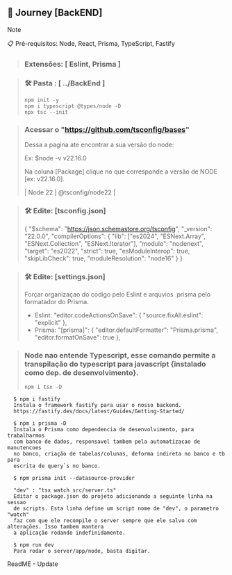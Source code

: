 ## 🚀 Journey [BackEND]

> [!NOTE]
> 📋 Pré-requisitos: Node, React, Prisma, TypeScript, Fastify

> ### Extensões: [ Eslint, Prisma ]

> ### **🛠️ Pasta : [ ../BackEnd ]**
>     npm init -y
>     npm i typescript @types/node -D
>     npx tsc --init

> ### Acessar o "https://github.com/tsconfig/bases"
> <p>Dessa a pagina ate encontrar a sua versão do node: </p>
>      Ex: $node -v
>      v22.16.0
> <p>Na coluna [Package] clique no que corresponde a versão de NODE [ex: v22.16.0].</p>
>      |    Node 22    |    @tsconfig/node22    |

> ### **🛠️ Edite:   [tsconfig.json]**
>
> {
>     "$schema": "https://json.schemastore.org/tsconfig",
>     "_version": "22.0.0",
>     "compilerOptions": {
>       "lib": ["es2024", "ESNext.Array", "ESNext.Collection", "ESNext.Iterator"],
>       "module": "nodenext",
>       "target": "es2022",
>       "strict": true,
>       "esModuleInterop": true,
>       "skipLibCheck": true,
>       "moduleResolution": "node16"
>     }
> }
>

> ### **🛠️ Edite:   [settings.json]**
><p>Forçar organizaçao do codigo pelo Eslint e arquvios .prisma pelo formatador do Prisma.</p>
>   
>- Eslint:
>  "editor.codeActionsOnSave": {
>    "source.fixAll.eslint": "explicit"
>  },
>- Prisma:
>  "[prisma]": {
>  "editor.defaultFormatter": "Prisma.prisma",
>  "editor.formatOnSave": true
>  },
>   

> ### Node nao entende Typescript, esse comando permite a transpilação do typescript para javascript {instalado como dep. de desenvolvimento}.
>
>
>     npm i tsx -D

      
      $ npm i fastify
      Instala o framework fastify para usar o nosso backend.
      https://fastify.dev/docs/latest/Guides/Getting-Started/

      $ npm i prisma -D
      Instala o Prisma como dependencia de desenvolvimento, para trabalharmos 
      com banco de dados, responsavel tambem pela automatizacao de manutencoes 
      no banco, criação de tabelas/colunas, deforma indireta no banco e tb para 
      escrita de query`s no banco.
      
      $ npm prisma init --datasource-provider 
      
      "dev" : "tsx watch src/server.ts"
      Editar o package.json do projeto adicionando a seguinte linha na sessao 
      de scripts. Esta linha define um script nome de "dev", o parametro "watch" 
      faz com que ele recompile o server sempre que ele salvo com alterações. Isso tambem mantera 
      a aplicação rodando indefinidamente.

      $ npm run dev
      Para rodar o server/app/node, basta digitar.

ReadME - Update
